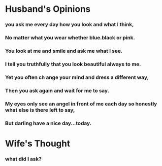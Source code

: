 # Husband's Opinions

### you ask me every day how you look and what I think, 
### No matter what you wear whether blue.black or pink. 
### You look at me and smile and ask me what I see.
### I tell you truthfully that you look beautiful always to me. 
### Yet you often ch ange your mind and dress a different way,
### Then you ask again and wait for me to say.
### My eyes only see an angel in front of me each day so honestly what else is there left to say, 
### But darling have a nice day...today.

# Wife's Thought

### what did I ask?
